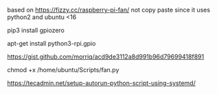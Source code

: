 based on https://fizzy.cc/raspberry-pi-fan/ not copy paste since it uses python2 and ubuntu <16

pip3 install gpiozero

apt-get install python3-rpi.gpio

https://gist.github.com/morriq/acd9de3112a8d991b96d79699418f891

chmod +x /home/ubuntu/Scripts/fan.py

https://tecadmin.net/setup-autorun-python-script-using-systemd/
